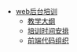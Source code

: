 * [web后台培训](webback/readme.md)
    * [教学大纲](webback/summary.md)
    * [培训时间安排](webback/schedule.md)
    * [前端代码组织](webback/code-organization.md)
